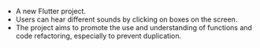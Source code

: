 * A new Flutter project.
* Users can hear different sounds by clicking on boxes on the screen.
* The project aims to promote the use and understanding of functions and code refactoring, especially to prevent duplication.
